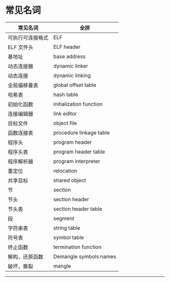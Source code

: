 # 常见名词


| 常见名词         | 全拼                    |
| ---------------- | ----------------------- |
| 可执行可连接格式 | ELF                     |
| ELF 文件头       | ELF header              |
| 基地址           | base address            |
| 动态连接器       | dynamic linker          |
| 动态连接         | dynamic linking         |
| 全局偏移量表     | global offset table     |
| 哈希表           | hash table              |
| 初始化函数       | initialization function |
| 连接编辑器       | link editor             |
| 目标文件         | object file             |
| 函数连接表       | procedure linkage table |
| 程序头           | program header          |
| 程序头表         | program header table    |
| 程序解析器       | program interpreter     |
| 重定位           | relocation              |
| 共享目标         | shared object           |
| 节               | section                 |
| 节头             | section header          |
| 节头表           | section header table    |
| 段               | segment                 |
| 字符串表         | string table            |
| 符号表           | symbol table            |
| 终止函数         | termination function    |
| 解构，还原函数   | Demangle symbols names  |
| 破坏，撕裂       | mangle                  |



---
